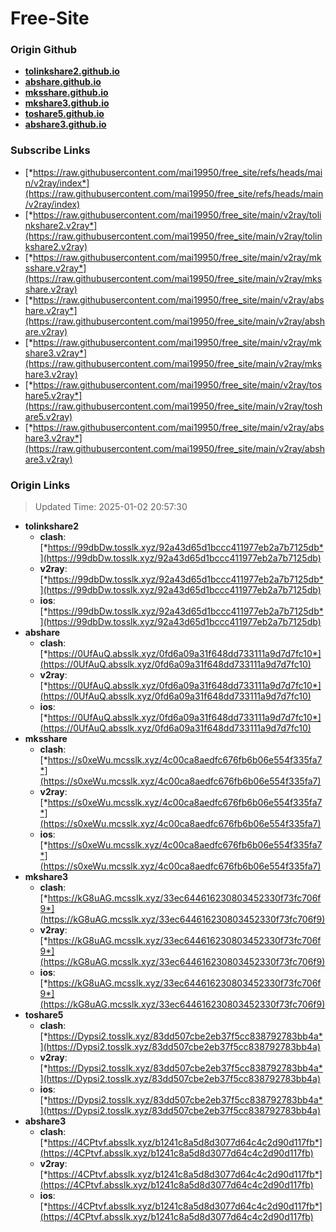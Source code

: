# Free-Site

### Origin Github

- [**tolinkshare2.github.io**](https://github.com/tolinkshare2/tolinkshare2.github.io)
- [**abshare.github.io**](https://github.com/abshare/abshare.github.io)
- [**mksshare.github.io**](https://github.com/mksshare/mksshare.github.io)
- [**mkshare3.github.io**](https://github.com/mkshare3/mkshare3.github.io)
- [**toshare5.github.io**](https://github.com/toshare5/toshare5.github.io)
- [**abshare3.github.io**](https://github.com/abshare3/abshare3.github.io)

### Subscribe Links

- [*https://raw.githubusercontent.com/mai19950/free_site/refs/heads/main/v2ray/index*](https://raw.githubusercontent.com/mai19950/free_site/refs/heads/main/v2ray/index)
- [*https://raw.githubusercontent.com/mai19950/free_site/main/v2ray/tolinkshare2.v2ray*](https://raw.githubusercontent.com/mai19950/free_site/main/v2ray/tolinkshare2.v2ray)
- [*https://raw.githubusercontent.com/mai19950/free_site/main/v2ray/mksshare.v2ray*](https://raw.githubusercontent.com/mai19950/free_site/main/v2ray/mksshare.v2ray)
- [*https://raw.githubusercontent.com/mai19950/free_site/main/v2ray/abshare.v2ray*](https://raw.githubusercontent.com/mai19950/free_site/main/v2ray/abshare.v2ray)
- [*https://raw.githubusercontent.com/mai19950/free_site/main/v2ray/mkshare3.v2ray*](https://raw.githubusercontent.com/mai19950/free_site/main/v2ray/mkshare3.v2ray)
- [*https://raw.githubusercontent.com/mai19950/free_site/main/v2ray/toshare5.v2ray*](https://raw.githubusercontent.com/mai19950/free_site/main/v2ray/toshare5.v2ray)
- [*https://raw.githubusercontent.com/mai19950/free_site/main/v2ray/abshare3.v2ray*](https://raw.githubusercontent.com/mai19950/free_site/main/v2ray/abshare3.v2ray)

### Origin Links

> Updated Time: 2025-01-02 20:57:30

- **tolinkshare2**
  - **clash**: [*https://99dbDw.tosslk.xyz/92a43d65d1bccc411977eb2a7b7125db*](https://99dbDw.tosslk.xyz/92a43d65d1bccc411977eb2a7b7125db)
  - **v2ray**: [*https://99dbDw.tosslk.xyz/92a43d65d1bccc411977eb2a7b7125db*](https://99dbDw.tosslk.xyz/92a43d65d1bccc411977eb2a7b7125db)
  - **ios**: [*https://99dbDw.tosslk.xyz/92a43d65d1bccc411977eb2a7b7125db*](https://99dbDw.tosslk.xyz/92a43d65d1bccc411977eb2a7b7125db)
- **abshare**
  - **clash**: [*https://0UfAuQ.absslk.xyz/0fd6a09a31f648dd733111a9d7d7fc10*](https://0UfAuQ.absslk.xyz/0fd6a09a31f648dd733111a9d7d7fc10)
  - **v2ray**: [*https://0UfAuQ.absslk.xyz/0fd6a09a31f648dd733111a9d7d7fc10*](https://0UfAuQ.absslk.xyz/0fd6a09a31f648dd733111a9d7d7fc10)
  - **ios**: [*https://0UfAuQ.absslk.xyz/0fd6a09a31f648dd733111a9d7d7fc10*](https://0UfAuQ.absslk.xyz/0fd6a09a31f648dd733111a9d7d7fc10)
- **mksshare**
  - **clash**: [*https://s0xeWu.mcsslk.xyz/4c00ca8aedfc676fb6b06e554f335fa7*](https://s0xeWu.mcsslk.xyz/4c00ca8aedfc676fb6b06e554f335fa7)
  - **v2ray**: [*https://s0xeWu.mcsslk.xyz/4c00ca8aedfc676fb6b06e554f335fa7*](https://s0xeWu.mcsslk.xyz/4c00ca8aedfc676fb6b06e554f335fa7)
  - **ios**: [*https://s0xeWu.mcsslk.xyz/4c00ca8aedfc676fb6b06e554f335fa7*](https://s0xeWu.mcsslk.xyz/4c00ca8aedfc676fb6b06e554f335fa7)
- **mkshare3**
  - **clash**: [*https://kG8uAG.mcsslk.xyz/33ec644616230803452330f73fc706f9*](https://kG8uAG.mcsslk.xyz/33ec644616230803452330f73fc706f9)
  - **v2ray**: [*https://kG8uAG.mcsslk.xyz/33ec644616230803452330f73fc706f9*](https://kG8uAG.mcsslk.xyz/33ec644616230803452330f73fc706f9)
  - **ios**: [*https://kG8uAG.mcsslk.xyz/33ec644616230803452330f73fc706f9*](https://kG8uAG.mcsslk.xyz/33ec644616230803452330f73fc706f9)
- **toshare5**
  - **clash**: [*https://Dypsi2.tosslk.xyz/83dd507cbe2eb37f5cc838792783bb4a*](https://Dypsi2.tosslk.xyz/83dd507cbe2eb37f5cc838792783bb4a)
  - **v2ray**: [*https://Dypsi2.tosslk.xyz/83dd507cbe2eb37f5cc838792783bb4a*](https://Dypsi2.tosslk.xyz/83dd507cbe2eb37f5cc838792783bb4a)
  - **ios**: [*https://Dypsi2.tosslk.xyz/83dd507cbe2eb37f5cc838792783bb4a*](https://Dypsi2.tosslk.xyz/83dd507cbe2eb37f5cc838792783bb4a)
- **abshare3**
  - **clash**: [*https://4CPtvf.absslk.xyz/b1241c8a5d8d3077d64c4c2d90d117fb*](https://4CPtvf.absslk.xyz/b1241c8a5d8d3077d64c4c2d90d117fb)
  - **v2ray**: [*https://4CPtvf.absslk.xyz/b1241c8a5d8d3077d64c4c2d90d117fb*](https://4CPtvf.absslk.xyz/b1241c8a5d8d3077d64c4c2d90d117fb)
  - **ios**: [*https://4CPtvf.absslk.xyz/b1241c8a5d8d3077d64c4c2d90d117fb*](https://4CPtvf.absslk.xyz/b1241c8a5d8d3077d64c4c2d90d117fb)
